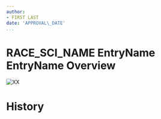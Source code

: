 ```yaml
---
author:
- FIRST LAST
date: 'APPROVAL\_DATE'
...
```


RACE\_SCI\_NAME
EntryName
EntryName
Overview
========

![ XX ](images/XX.jpg)

History
=======
